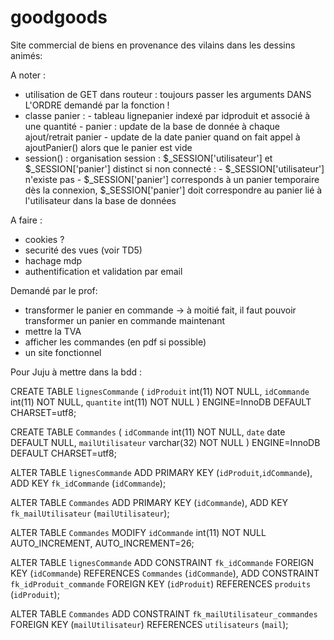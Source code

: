 # goodgoods

Site commercial de biens en provenance des vilains dans les dessins animés:

A noter :
- utilisation de GET dans routeur : toujours passer les arguments DANS L'ORDRE demandé par la fonction !
- classe panier : 
        - tableau lignepanier indexé par idproduit et associé à une quantité
        - panier : update de la base de donnée à chaque ajout/retrait panier
        - update de la date panier quand on fait appel à ajoutPanier() alors que le panier est vide
- session() : 
    organisation session : $_SESSION['utilisateur'] et $_SESSION['panier'] distinct
    si non connecté :
        - $_SESSION['utilisateur'] n'existe pas
        - $_SESSION['panier'] corresponds à un panier temporaire 
    dès la connexion, $_SESSION['panier'] doit correspondre au panier lié à l'utilisateur dans la base de données
    



A faire :
- cookies ?
- securité des vues (voir TD5)
- hachage mdp
- authentification et validation par email

Demandé par le prof:
- transformer le panier en commande -> à moitié fait, il faut pouvoir transformer un panier en commande maintenant
- mettre la TVA
- afficher les commandes (en pdf si possible)
- un site fonctionnel





Pour Juju à mettre dans la bdd :

CREATE TABLE `lignesCommande` (
`idProduit` int(11) NOT NULL,
`idCommande` int(11) NOT NULL,
`quantite` int(11) NOT NULL
) ENGINE=InnoDB DEFAULT CHARSET=utf8;


CREATE TABLE `Commandes` (
`idCommande` int(11) NOT NULL,
`date` date DEFAULT NULL,
`mailUtilisateur` varchar(32) NOT NULL
) ENGINE=InnoDB DEFAULT CHARSET=utf8;

ALTER TABLE `lignesCommande`
ADD PRIMARY KEY (`idProduit`,`idCommande`),
ADD KEY `fk_idCommande` (`idCommande`);

ALTER TABLE `Commandes`
ADD PRIMARY KEY (`idCommande`),
ADD KEY `fk_mailUtilisateur` (`mailUtilisateur`);

ALTER TABLE `Commandes`
MODIFY `idCommande` int(11) NOT NULL AUTO_INCREMENT, AUTO_INCREMENT=26;

ALTER TABLE `lignesCommande`
ADD CONSTRAINT `fk_idCommande` FOREIGN KEY (`idCommande`) REFERENCES `Commandes` (`idCommande`),
ADD CONSTRAINT `fk_idProduit_commande` FOREIGN KEY (`idProduit`) REFERENCES `produits` (`idProduit`);

ALTER TABLE `Commandes`
ADD CONSTRAINT `fk_mailUtilisateur_commandes` FOREIGN KEY (`mailUtilisateur`) REFERENCES `utilisateurs` (`mail`);
